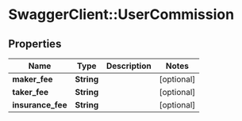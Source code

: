 # SwaggerClient::UserCommission

## Properties
Name | Type | Description | Notes
------------ | ------------- | ------------- | -------------
**maker_fee** | **String** |  | [optional] 
**taker_fee** | **String** |  | [optional] 
**insurance_fee** | **String** |  | [optional] 


